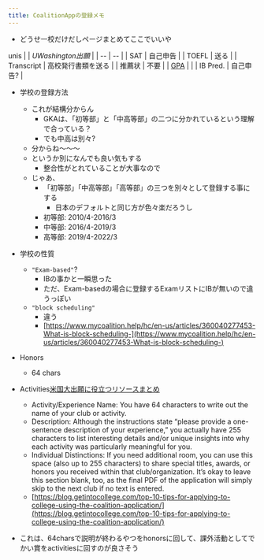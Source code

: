 ```yaml
---
title: CoalitionAppの登録メモ
---
```


* どうせ一校だけだしページまとめてここでいいや

unis
\|  | *UWashington出願* |
\| -- | -- |
\| SAT | 自己申告 |
\| TOEFL | 送る |
\| Transcript | 高校発行書類を送る |
\| 推薦状 | 不要 |
\| [GPA](GPA.md) |  |
\| IB Pred. | 自己申告? |

* 学校の登録方法
  
  * これが結構分からん
    * GKAは、「初等部」と「中高等部」の二つに分かれているという理解で合っている？
    * でも中高は別々?
  * 分からね〜〜〜
  * というか別になんでも良い気もする
    * 整合性がとれていることが大事なので
  * じゃあ、
    * 「初等部」「中高等部」「高等部」の三つを別々として登録する事にする
      * 日本のデフォルトと同じ方が色々楽だろうし
    * 初等部: 2010/4-2016/3
    * 中等部: 2016/4-2019/3
    * 高等部: 2019/4-2022/3
* 学校の性質
  
  * `"Exam-based"`?
    * IBの事かと一瞬思った
    * ただ、Exam-basedの場合に登録するExamリストにIBが無いので違うっぽい
  * `"block scheduling"`
    * 違う
    * [https://www.mycoalition.help/hc/en-us/articles/360040277453-What-is-block-scheduling-](https://www.mycoalition.help/hc/en-us/articles/360040277453-What-is-block-scheduling-)
* Honors
  
  * 64 chars
* Activities[米国大出願に役立つリソースまとめ](%E7%B1%B3%E5%9B%BD%E5%A4%A7%E5%87%BA%E9%A1%98%E3%81%AB%E5%BD%B9%E7%AB%8B%E3%81%A4%E3%83%AA%E3%82%BD%E3%83%BC%E3%82%B9%E3%81%BE%E3%81%A8%E3%82%81.md)
  
  * Activity/Experience Name: You have 64 characters to write out the name of your club or activity.
  * Description: Although the instructions state “please provide a one-sentence description of your experience,” you actually have 255 characters to list interesting details and/or unique insights into why each activity was particularly meaningful for you.
  * Individual Distinctions: If you need additional room, you can use this space (also up to 255 characters) to share special titles, awards, or honors you received within that club/organization. It’s okay to leave this section blank, too, as the final PDF of the application will simply skip to the next club if no text is entered.
  * [https://blog.getintocollege.com/top-10-tips-for-applying-to-college-using-the-coalition-application/](https://blog.getintocollege.com/top-10-tips-for-applying-to-college-using-the-coalition-application/)
* これは、64charsで説明が終わるやつをhonorsに回して、課外活動としてでかい賞をactivitiesに回すのが良さそう
